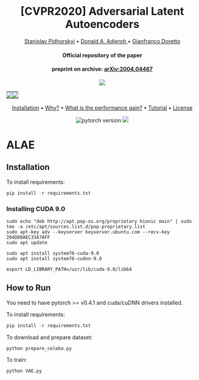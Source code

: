 <h1 align="center">
  <br>
  [CVPR2020] Adversarial Latent Autoencoders
  <br>
</h1>
  <p align="center">
    <a href="https://podgorskiy.com/">Stanislav Pidhorskyi</a> •
    <a href="https://www.statler.wvu.edu/faculty-staff/faculty/donald-a-adjeroh">Donald A. Adjeroh </a> •
    <a href="http://vision.csee.wvu.edu/~doretto/">Gianfranco Doretto</a>
  </p>
<h4 align="center">Official repository of the paper</h4>
<h4 align="center">preprint on archive: <a href="https://arxiv.org/abs/2004.04467">arXiv:2004.04467</a></h4>
<table>
  <p align="center">
  <img src="https://podgorskiy.com/static/reconstructions_multiresolution_2.jpg">  </p>
<tbody>
<tr>
<td style="padding:0;"><img src="https://user-images.githubusercontent.com/3229783/79530431-4bb90b00-803d-11ea-9ce3-25dfc3df253a.gif"></td>
<td style="padding:0;"><img src="https://user-images.githubusercontent.com/3229783/79530431-4bb90b00-803d-11ea-9ce3-25dfc3df253a.gif"></td>
</tr>
</tbody>
</table>

  <p align="center">
    <a href="#installation">Installation</a> •
    <a href="#why">Why?</a> •
    <a href="#what-is-the-performance-gain">What is the performance gain?</a> •
    <a href="#tutorial">Tutorial</a> •
    <a href="#license">License</a>
  </p>
  
<p align="center">
  <img src="https://img.shields.io/badge/pytorch-1.4.0-green.svg?style=plastic" alt="pytorch version">
  <a href="https://opensource.org/licenses/Apache-2.0"><img src="https://img.shields.io/badge/License-Apache%202.0-blue.svg"></a>

</p>

# ALAE


## Installation

To install requirements:

```python
pip install -r requirements.txt
```


### Installing CUDA 9.0
```
sudo echo "deb http://apt.pop-os.org/proprietary bionic main" | sudo tee -a /etc/apt/sources.list.d/pop-proprietary.list
sudo apt-key adv --keyserver keyserver.ubuntu.com --recv-key 204DD8AEC33A7AFF
sudo apt update

sudo apt install system76-cuda-9.0
sudo apt install system76-cudnn-9.0
```

```
export LD_LIBRARY_PATH=/usr/lib/cuda-9.0/lib64
```

## How to Run
You need to have pytorch >= v0.4.1 and cuda/cuDNN drivers installed.

To install requirements:

```python
pip install -r requirements.txt
```

To download and prepare dataset:
```python
python prepare_celeba.py
```

To train:
```python
python VAE.py
```
